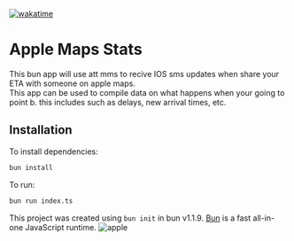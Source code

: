 [![wakatime](https://wakatime.com/badge/user/018eed1d-6093-4f51-9fca-7863b7a1ac97/project/62203793-75c4-434f-8612-4058096843b5.svg)](https://wakatime.com/badge/user/018eed1d-6093-4f51-9fca-7863b7a1ac97/project/62203793-75c4-434f-8612-4058096843b5)
# Apple Maps Stats
<!-- TODO video or at least screenshot preview -->

This bun app will use att mms to recive IOS sms updates when share your ETA with someone on apple maps. <br />
This app can be used to compile data on what happens when your going to point b. 
this includes such as delays, new arrival times, etc.

## Installation
To install dependencies:

```bash
bun install
```

To run:

```bash
bun run index.ts
```

This project was created using `bun init` in bun v1.1.9. [Bun](https://bun.sh) is a fast all-in-one JavaScript runtime.
![apple](https://matdoes.dev/buttons/i/2492c2233bfbf4263aaee35bd4045b03.gif)